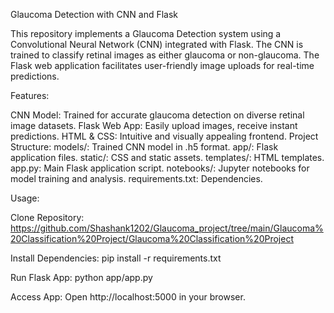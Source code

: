 Glaucoma Detection with CNN and Flask

This repository implements a Glaucoma Detection system using a Convolutional Neural Network (CNN) integrated with Flask. The CNN is trained to classify retinal images as either glaucoma or non-glaucoma. The Flask web application facilitates user-friendly image uploads for real-time predictions.

Features:


CNN Model: Trained for accurate glaucoma detection on diverse retinal image datasets.
Flask Web App: Easily upload images, receive instant predictions.
HTML & CSS: Intuitive and visually appealing frontend.
Project Structure:
models/: Trained CNN model in .h5 format.
app/: Flask application files.
static/: CSS and static assets.
templates/: HTML templates.
app.py: Main Flask application script.
notebooks/: Jupyter notebooks for model training and analysis.
requirements.txt: Dependencies.

Usage:


Clone Repository: https://github.com/Shashank1202/Glaucoma_project/tree/main/Glaucoma%20Classification%20Project/Glaucoma%20Classification%20Project

Install Dependencies: pip install -r requirements.txt

Run Flask App: python app/app.py


Access App: Open http://localhost:5000 in your browser.
